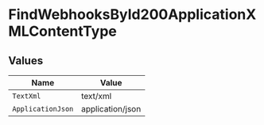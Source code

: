 # FindWebhooksById200ApplicationXMLContentType


## Values

| Name              | Value             |
| ----------------- | ----------------- |
| `TextXml`         | text/xml          |
| `ApplicationJson` | application/json  |